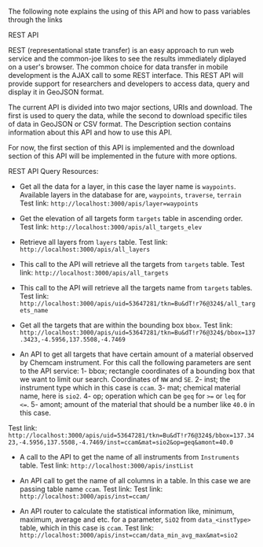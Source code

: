  The following note explains the using of this API and how to pass variables through the links 

REST API

REST (representational state transfer) is an easy approach to run web service and the common-joe likes to see the results immediately diplayed on a user's browser. The common choice for data transfer in mobile development is the AJAX call to some REST interface. This REST API will provide support for researchers and developers to access data, query and display it in GeoJSON format.

The current API is divided into two major sections, URIs and download. The first is used to query the data, while the second to download specific tiles of data in GeoJSON or CSV format. The Description section contains information about this API and how to use this API. 

For now, the first section of this API is implemented and the download section of this API will be implemented in the future with more options.


REST API Query Resources:


  - Get all the data for a layer, in this case the layer name is `waypoints`.
  Available layers in the database for are, `waypoints`, `traverse`, `terrain`
  Test link: ```http://localhost:3000/apis/layer=waypoints```
 

 
  - Get the elevation of all targets form `targets` table in ascending order.
  Test link: ```http://localhost:3000/apis/all_targets_elev```
 

 
  - Retrieve all layers from `layers` table.
  Test link: ```http://localhost:3000/apis/all_layers```
 

 
  - This call to the API will retrieve all the targets from `targets` table.
  Test link: ```http://localhost:3000/apis/all_targets```
 

 
  - This call to the API will retrieve all the targets name from `targets` tables.
  Test link: ```http://localhost:3000/apis/uid=53647281/tkn=Bu&dT!r76@324$/all_targets_name```
 

 
  - Get all the targets that are within the bounding box `bbox`.
  Test link: ```http://localhost:3000/apis/uid=53647281/tkn=Bu&dT!r76@324$/bbox=137.3423,-4.5956,137.5508,-4.7469```
 

 
  - An API to get all targets that have certain amount of a material observed by Chemcam instrument.
  For this call the following parameters are sent to the API service:
  1- bbox; rectangle coordinates of a bounding box that we want to limit our search. Coordinates of `NW` and `SE`.
  2- inst; the instrument type which in this case is `ccam`.
  3- mat; chemical material name, here is `sio2`.
  4- op; operation which can be `geq` for `>=` or `leq` for `<=`.
  5- amont; amount of the material that should be a number like `40.0` in this case.

  Test link: ```http://localhost:3000/apis/uid=53647281/tkn=Bu&dT!r76@324$/bbox=137.3423,-4.5956,137.5508,-4.7469/inst=ccam&mat=sio2&op=geq&amont=40.0```
 

 
  - A call to the API to get the name of all instruments from `Instruments` table.
  Test link: ```http://localhost:3000/apis/instList```
 

 
  - An API call to get the name of all columns in a table. In this case we are passing table name `ccam`.
  Test link: Test link: ```http://localhost:3000/apis/inst=ccam/```
 


  - An API router to calculate the statistical information like, minimum, maximum, 
  average and etc. for a parameter, `SiO2` from `data_<instType>` table, which in this case is `ccam`.
  Test link: ```http://localhost:3000/apis/inst=ccam/data_min_avg_max&mat=sio2```
 
 

